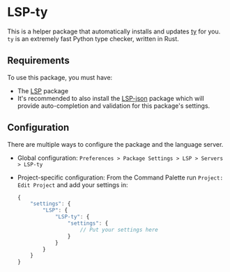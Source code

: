 # LSP-ty

This is a helper package that automatically installs and updates [ty](https://github.com/astral-sh/ty) for you. `ty` is an extremely fast Python type checker, written in Rust.

## Requirements

To use this package, you must have:

- The [LSP](https://packagecontrol.io/packages/LSP) package
- It's recommended to also install the [LSP-json](https://packagecontrol.io/packages/LSP-json) package which will provide auto-completion and validation for this package's settings.

## Configuration

There are multiple ways to configure the package and the language server.

- Global configuration: `Preferences > Package Settings > LSP > Servers > LSP-ty`
- Project-specific configuration:
  From the Command Palette run `Project: Edit Project` and add your settings in:

	```js
	{
		"settings": {
			"LSP": {
				"LSP-ty": {
					"settings": {
						// Put your settings here
					}
				}
			}
		}
	}
	```
